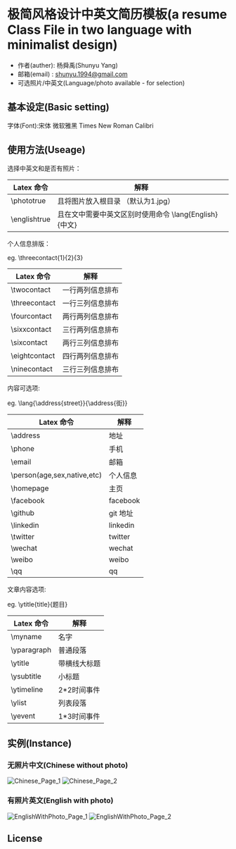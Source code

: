 # 极简风格设计中英文简历模板(a resume Class File in two language with minimalist design)

- 作者(auther): 杨舜禹(Shunyu Yang)
- 邮箱(email) : shunyu.1994@gmail.com
- 可选照片/中英文(Language/photo available - for selection)

## 基本设定(Basic setting)

字体(Font):宋体 微软雅黑 Times New Roman Calibri

## 使用方法(Useage)

选择中英文和是否有照片：

| Latex 命令   | 解释                                                   |
| ------------ | ------------------------------------------------------ |
| \phototrue   | 且将图片放入根目录 （默认为1.jpg）                     |
| \englishtrue | 且在文中需要中英文区别时使用命令  \lang{English}{中文} |

个人信息排版：

eg. \threecontact{1}{2}{3}

| Latex 命令    | 解释             |
| ------------- | ---------------- |
| \twocontact   | 一行两列信息排布 |
| \threecontact | 一行三列信息排布 |
| \fourcontact  | 两行两列信息排布 |
| \sixxcontact  | 三行两列信息排布 |
| \sixcontact   | 两行三列信息排布 |
| \eightcontact | 四行两列信息排布 |
| \ninecontact  | 三行三列信息排布 |

内容可选项:

eg. \lang{\address{street}}{\address{街}}

| Latex 命令                  | 解释     |
| --------------------------- | -------- |
| \address                    | 地址     |
| \phone                      | 手机     |
| \email                      | 邮箱     |
| \person(age,sex,native,etc) | 个人信息 |
| \homepage                   | 主页     |
| \facebook                   | facebook |
| \github                     | git 地址 |
| \linkedin                   | linkedin |
| \twitter                    | twitter  |
| \wechat                     | wechat   |
| \weibo                      | weibo    |
| \qq                         | qq       |

文章内容选项:

eg. \ytitle{title}{题目}

| Latex 命令  | 解释         |
| ----------- | ------------ |
| \myname     | 名字         |
| \yparagraph | 普通段落     |
| \ytitle     | 带横线大标题 |
| \ysubtitle  | 小标题       |
| \ytimeline  | 2*2时间事件  |
| \ylist      | 列表段落     |
| \yevent     | 1*3时间事件  |

## 实例(Instance)

### 无照片中文(Chinese without photo)

![Chinese_Page_1](./demo/Chinese_Page_1.png)
![Chinese_Page_2](./demo/Chinese_Page_2.png)

### 有照片英文(English with photo)

![EnglishWithPhoto_Page_1](./demo/EnglishWithPhoto_Page_1.png)
![EnglishWithPhoto_Page_2](./demo/EnglishWithPhoto_Page_2.png)

## License